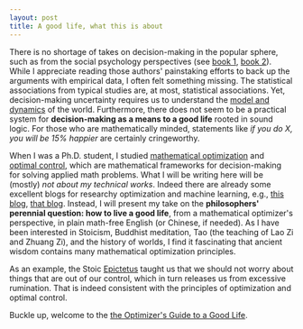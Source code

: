 ```yaml
---
layout: post
title: A good life, what this is about
---
```


There is no shortage of takes on decision-making in the popular sphere, such as from the social psychology perspectives (see [book 1](https://www.amazon.com/dp/B005MJFA2W/ref=dp-kindle-redirect?_encoding=UTF8&btkr=1), [book 2](https://www.amazon.com/dp/B074DG9LQF/ref=dp-kindle-redirect?_encoding=UTF8&btkr=1)). While I appreciate reading those authors' painstaking efforts to back up the arguments with empirical data, I often felt something missing. The statistical associations from typical studies are, at most, statistical associations. Yet, decision-making uncertainty requires us to understand the [model and dynamics](https://en.wikipedia.org/wiki/Dynamical_system#Linear_dynamical_systems) of the world. Furthermore, there does not seem to be a practical system for **decision-making as a means to a good life** rooted in sound logic. For those who are mathematically minded, statements like *if you do X, you will be 15% happier* are certainly cringeworthy.

When I was a Ph.D. student, I studied [mathematical optimization](https://en.wikipedia.org/wiki/Mathematical_optimization) and [optimal control](https://en.wikipedia.org/wiki/Optimal_control), which are mathematical frameworks for decision-making for solving applied math problems. What I will be writing here will be (mostly) *not about my technical works*. Indeed there are already some excellent blogs for researchy optimization and machine learning, e.g., [this blog](https://francisbach.com/), [that blog](http://www.argmin.net/). Instead, I will present my take on the **philosophers' perennial question: how to live a good life**, from a mathematical optimizer's perspective, in plain math-free English (or Chinese, if needed). As I have been interested in Stoicism, Buddhist meditation, Tao (the teaching of Lao Zi and Zhuang Zi), and the history of worlds, I find it fascinating that ancient wisdom contains many mathematical optimization principles. 

As an example, the Stoic [Epictetus](https://en.wikipedia.org/wiki/Discourses_of_Epictetus#What_is_'up_to_us') taught us that we should not worry about things that are out of our control, which in turn releases us from excessive rumination. That is indeed consistent with the principles of optimization and optimal control.

Buckle up, welcome to the [the Optimizer's Guide to a Good Life](https://jj-zhu.github.io/blog/).
